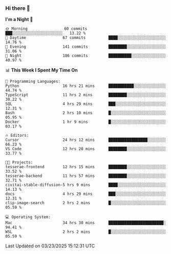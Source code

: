 ### Hi there 👋

<!--
**ALiersEL/ALiersEL** is a ✨ _special_ ✨ repository because its `README.md` (this file) appears on your GitHub profile.

Here are some ideas to get you started:

- 🔭 I’m currently working on ...
- 🌱 I’m currently learning ...
- 👯 I’m looking to collaborate on ...
- 🤔 I’m looking for help with ...
- 💬 Ask me about ...
- 📫 How to reach me: ...
- 😄 Pronouns: ...
- ⚡ Fun fact: ...
-->

<!--START_SECTION:waka-->
**I'm a Night 🦉** 

```text
🌞 Morning                60 commits          ███░░░░░░░░░░░░░░░░░░░░░░   13.22 % 
🌆 Daytime                67 commits          ████░░░░░░░░░░░░░░░░░░░░░   14.76 % 
🌃 Evening                141 commits         ████████░░░░░░░░░░░░░░░░░   31.06 % 
🌙 Night                  186 commits         ██████████░░░░░░░░░░░░░░░   40.97 % 
```


📊 **This Week I Spent My Time On** 

```text
💬 Programming Languages: 
Python                   16 hrs 21 mins      ███████████░░░░░░░░░░░░░░   44.74 % 
TypeScript               11 hrs 2 mins       ████████░░░░░░░░░░░░░░░░░   30.22 % 
SQL                      4 hrs 29 mins       ███░░░░░░░░░░░░░░░░░░░░░░   12.31 % 
Bash                     2 hrs 10 mins       █░░░░░░░░░░░░░░░░░░░░░░░░   05.95 % 
Docker                   1 hr 9 mins         █░░░░░░░░░░░░░░░░░░░░░░░░   03.17 % 

🔥 Editors: 
Cursor                   24 hrs 12 mins      █████████████████░░░░░░░░   66.23 % 
VS Code                  12 hrs 20 mins      ████████░░░░░░░░░░░░░░░░░   33.77 % 

🐱‍💻 Projects: 
tesserae-frontend        12 hrs 15 mins      ████████░░░░░░░░░░░░░░░░░   33.52 % 
tesserae-backend         11 hrs 57 mins      ████████░░░░░░░░░░░░░░░░░   32.71 % 
civitai-stable-diffusion-5 hrs 9 mins        ████░░░░░░░░░░░░░░░░░░░░░   14.13 % 
docs                     4 hrs 29 mins       ███░░░░░░░░░░░░░░░░░░░░░░   12.31 % 
clip-image-search        2 hrs 2 mins        █░░░░░░░░░░░░░░░░░░░░░░░░   05.59 % 

💻 Operating System: 
Mac                      34 hrs 30 mins      ████████████████████████░   94.41 % 
WSL                      2 hrs 2 mins        █░░░░░░░░░░░░░░░░░░░░░░░░   05.59 % 
```


 Last Updated on 03/23/2025 15:12:31 UTC
<!--END_SECTION:waka-->
